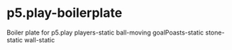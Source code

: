 # p5.play-boilerplate
Boiler plate for p5.play
players-static
ball-moving
goalPoasts-static
stone-static
wall-static


